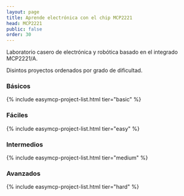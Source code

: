 ```yaml
---
layout: page
title: Aprende electrónica con el chip MCP2221
head: MCP2221
public: false
order: 30
---
```


Laboratorio casero de electrónica y robótica basado en el integrado MCP2221/A.


Disintos proyectos ordenados por grado de dificultad.


### Básicos

{% include easymcp-project-list.html tier="basic" %}


### Fáciles

{% include easymcp-project-list.html tier="easy" %}


### Intermedios

{% include easymcp-project-list.html tier="medium" %}


### Avanzados

{% include easymcp-project-list.html tier="hard" %}



